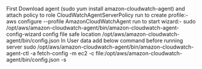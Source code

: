 First Download agent (sudo yum install amazon-cloudwatch-agent) and attach policy to role CloudWatchAgentServerPolicy
run to create profile:-  aws configure --profile AmazonCloudWatchAgent
run to start wizard:- sudo /opt/aws/amazon-cloudwatch-agent/bin/amazon-cloudwatch-agent-config-wizard
config file safe location /opt/aws/amazon-cloudwatch-agent/bin/config.json
In User data add below command before running server
sudo /opt/aws/amazon-cloudwatch-agent/bin/amazon-cloudwatch-agent-ctl -a fetch-config -m ec2 -c file:/opt/aws/amazon-cloudwatch-agent/bin/config.json -s

